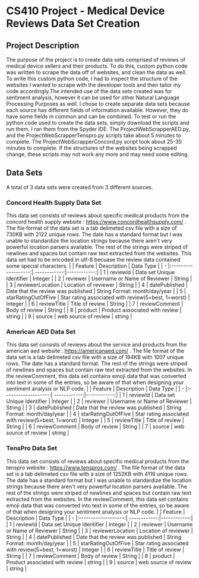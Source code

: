 # CS410 Project - Medical Device Reviews Data Set Creation
## Project Description
  The purpose of the project is to create data sets comprised of reviews of medical device sellers and their products. To do this, custom python code was written to scrape the data off of websites, and clean the data as well. To write this custom python code, I had to inspect the structure of the websites I wanted to scrape with the developer tools and then tailor my code accordingly.The intended use of the data sets created was for sentiment analysis, however it can be used for other Natural Language Processing Purposes as well. I chose to create separate data sets because each source has different fields of information available. However, they do have some fields in common and can be combined. To test or run the python code used to create the data sets, simply download the scripts and run them. I ran them from the Spyder IDE. The ProjectWebScrapperAED.py, and the ProjectWebScrapperTenspro.py scripts take about 5 minutes to complete. The ProjectWebScrapperConcord.py script took about 25-35 minutes to complete. If the structures of the websites being scrapped change, these scripts may not work any more and may need some editing. 
## Data Sets
A total of 3 data sets were created from 3 different sources.
### Concord Health Supply Data Set
  This data set consists of reviews about specific medical products from the concord health supply website : https://www.concordhealthsupply.com/ .
  The file format of the data set is a tab delimeted csv file with a size of 730KB with 2122 unique rows. The date has a standard format but I was unable to standardize the location strings because there aren't very powerful location parsers available. The rest of the strings were striped of newlines and spaces but contain raw text extracted from the websites. This data set had to be encoded in utf-8 becuase the review data contained some special characters.
|   | Feature             | Description  | Data Type  |
| - |:-------------------:| ------------:|------------:|
| 1 | reviewId            | Data set Unique Identifier        | Integer       |
| 2 | reviewer            | Username or Name of Reviewer        | String        |
| 3 | reviewerLocation    | Location of reviewer       |    String     |
| 4 | datePublished       | Date that the review was published | String Format: month/day/year       |
| 5 | starRatingOutOfFive | Star rating associated with review(5=best, 1=worst)        |    Integer      |
| 6 | reviewTitle         | Title of review        |   String      |
| 7 | reviewComment       | Body of review       |    String       |
| 8 | product             | Product associated with review       |   string        |
| 9 | source              | web source of review      |    string      |
### American AED Data Set
  This data set consists of reviews about the service and products from the american aed website : https://americanaed.com/ .
  The file format of the data set is a tab delimeted csv file with a size of 194KB with 1007 unique rows. The date has a standard format. The rest of the strings were striped of newlines and spaces but contain raw text extracted from the websites. In the reviewComment, this data set contains emoji data that was converted into text in some of the entries, so be aware of that when designing your sentiment analysis or NLP code.
|   | Feature             | Description  | Data Type  |
| - |:-------------------:| ------------:|------------:|
| 1 | reviewId            | Data set Unique Identifier        | Integer       |
| 2 | reviewer            | Username or Name of Reviewer        | String        |
| 3 | datePublished       | Date that the review was published | String Format: month/day/year       |
| 4 | starRatingOutOfFive | Star rating associated with review(5=best, 1=worst)        |    Integer      |
| 5 | reviewTitle         | Title of review        |   String      |
| 6 | reviewComment       | Body of review       |    String       |
| 7 | source              | web source of review      |    string      |
### TensPro Data Set
  This data set consists of reviews about specific medical products from the tenspro website : https://www.tenspros.com/ .
  The file format of the data set is a tab delimeted csv file with a size of 1252KB with 4119 unique rows. The date has a standard format but I was unable to standardize the location strings because there aren't very powerful location parsers available. The rest of the strings were striped of newlines and spaces but contain raw text extracted from the websites. In the reviewComment, this data set contains emoji data that was converted into text in some of the entries, so be aware of that when designing your sentiment analysis or NLP code.
|   | Feature             | Description  | Data Type  |
| - |:-------------------:| ------------:|------------:|
| 1 | reviewId            | Data set Unique Identifier        | Integer       |
| 2 | reviewer            | Username or Name of Reviewer        | String        |
| 3 | reviewerLocation    | Location of reviewer       |    String     |
| 4 | datePublished       | Date that the review was published | String Format: month/day/year       |
| 5 | starRatingOutOfFive | Star rating associated with review(5=best, 1=worst)        |    Integer      |
| 6 | reviewTitle         | Title of review        |   String      |
| 7 | reviewComment       | Body of review       |    String       |
| 8 | product             | Product associated with review       |   string        |
| 9 | source              | web source of review      |    string      |

